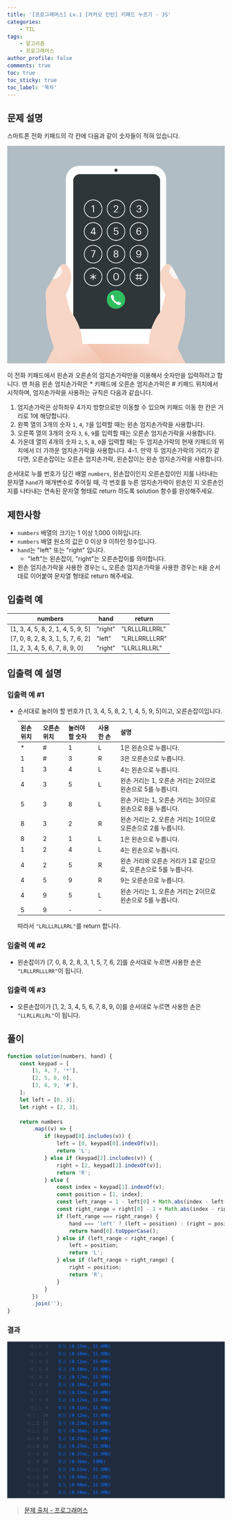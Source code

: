 ```yaml
---
title: '[프로그래머스] Lv.1 [카카오 인턴] 키패드 누르기 - JS'
categories:
    - TIL
tags:
    - 알고리즘
    - 프로그래머스
author_profile: false
comments: true
toc: true
toc_sticky: true
toc_label: '목차'
---
```


## 문제 설명

스마트폰 전화 키패드의 각 칸에 다음과 같이 숫자들이 적혀 있습니다.

![result](/assets/images/2023/09/17/algorithm-70-desc1.png)

이 전화 키패드에서 왼손과 오른손의 엄지손가락만을 이용해서 숫자만을 입력하려고 합니다.
맨 처음 왼손 엄지손가락은 \* 키패드에 오른손 엄지손가락은 # 키패드 위치에서 시작하며, 엄지손가락을 사용하는 규칙은 다음과 같습니다.

1. 엄지손가락은 상하좌우 4가지 방향으로만 이동할 수 있으며 키패드 이동 한 칸은 거리로 1에 해당합니다.
2. 왼쪽 열의 3개의 숫자 `1`, `4`, `7`을 입력할 때는 왼손 엄지손가락을 사용합니다.
3. 오른쪽 열의 3개의 숫자 `3`, `6`, `9`를 입력할 때는 오른손 엄지손가락을 사용합니다.
4. 가운데 열의 4개의 숫자 `2`, `5`, `8`, `0`을 입력할 때는 두 엄지손가락의 현재 키패드의 위치에서 더 가까운 엄지손가락을 사용합니다.
   4-1. 만약 두 엄지손가락의 거리가 같다면, 오른손잡이는 오른손 엄지손가락, 왼손잡이는 왼손 엄지손가락을 사용합니다.

순서대로 누를 번호가 담긴 배열 `numbers`, 왼손잡이인지 오른손잡이인 지를 나타내는 문자열 `hand`가 매개변수로 주어질 때, 각 번호를 누른 엄지손가락이 왼손인 지 오른손인 지를 나타내는 연속된 문자열 형태로 return 하도록 solution 함수를 완성해주세요.

## 제한사항

-   `numbers` 배열의 크기는 1 이상 1,000 이하입니다.
-   `numbers` 배열 원소의 값은 0 이상 9 이하인 정수입니다.
-   `hand`는 "left" 또는 "right" 입니다.
    -   "left"는 왼손잡이, "right"는 오른손잡이를 의미합니다.
-   왼손 엄지손가락을 사용한 경우는 `L`, 오른손 엄지손가락을 사용한 경우는 `R`을 순서대로 이어붙여 문자열 형태로 return 해주세요.

## 입출력 예

| numbers                           | hand    | return        |
| --------------------------------- | ------- | ------------- |
| [1, 3, 4, 5, 8, 2, 1, 4, 5, 9, 5] | "right" | "LRLLLRLLRRL" |
| [7, 0, 8, 2, 8, 3, 1, 5, 7, 6, 2] | "left"  | "LRLLRRLLLRR" |
| [1, 2, 3, 4, 5, 6, 7, 8, 9, 0]    | "right" | "LLRLLRLLRL"  |

## 입출력 예 설명

### 입출력 예 #1

-   순서대로 눌러야 할 번호가 [1, 3, 4, 5, 8, 2, 1, 4, 5, 9, 5]이고, 오른손잡이입니다.

    | 왼손 위치 | 오른손 위치 | 눌러야 할 숫자 | 사용한 손 | 설명                                                             |
    | --------- | ----------- | -------------- | --------- | ---------------------------------------------------------------- |
    | \*        | #           | 1              | L         | 1은 왼손으로 누릅니다.                                           |
    | 1         | #           | 3              | R         | 3은 오른손으로 누릅니다.                                         |
    | 1         | 3           | 4              | L         | 4는 왼손으로 누릅니다.                                           |
    | 4         | 3           | 5              | L         | 왼손 거리는 1, 오른손 거리는 2이므로 왼손으로 5를 누릅니다.      |
    | 5         | 3           | 8              | L         | 왼손 거리는 1, 오른손 거리는 3이므로 왼손으로 8을 누릅니다.      |
    | 8         | 3           | 2              | R         | 왼손 거리는 2, 오른손 거리는 1이므로 오른손으로 2를 누릅니다.    |
    | 8         | 2           | 1              | L         | 1은 왼손으로 누릅니다.                                           |
    | 1         | 2           | 4              | L         | 4는 왼손으로 누릅니다.                                           |
    | 4         | 2           | 5              | R         | 왼손 거리와 오른손 거리가 1로 같으므로, 오른손으로 5를 누릅니다. |
    | 4         | 5           | 9              | R         | 9는 오른손으로 누릅니다.                                         |
    | 4         | 9           | 5              | L         | 왼손 거리는 1, 오른손 거리는 2이므로 왼손으로 5를 누릅니다.      |
    | 5         | 9           | -              | -         |                                                                  |

    따라서 `"LRLLLRLLRRL"`를 return 합니다.

### 입출력 예 #2

-   왼손잡이가 [7, 0, 8, 2, 8, 3, 1, 5, 7, 6, 2]를 순서대로 누르면 사용한 손은 `"LRLLRRLLLRR"`이 됩니다.

### 입출력 예 #3

-   오른손잡이가 [1, 2, 3, 4, 5, 6, 7, 8, 9, 0]를 순서대로 누르면 사용한 손은 `"LLRLLRLLRL"`이 됩니다.

## 풀이

```javascript
function solution(numbers, hand) {
    const keypad = [
        [1, 4, 7, '*'],
        [2, 5, 8, 0],
        [3, 6, 9, '#'],
    ];
    let left = [0, 3];
    let right = [2, 3];

    return numbers
        .map((v) => {
            if (keypad[0].includes(v)) {
                left = [0, keypad[0].indexOf(v)];
                return 'L';
            } else if (keypad[2].includes(v)) {
                right = [2, keypad[2].indexOf(v)];
                return 'R';
            } else {
                const index = keypad[1].indexOf(v);
                const position = [1, index];
                const left_range = 1 - left[0] + Math.abs(index - left[1]);
                const right_range = right[0] - 1 + Math.abs(index - right[1]);
                if (left_range === right_range) {
                    hand === 'left' ? (left = position) : (right = position);
                    return hand[0].toUpperCase();
                } else if (left_range < right_range) {
                    left = position;
                    return 'L';
                } else if (left_range > right_range) {
                    right = position;
                    return 'R';
                }
            }
        })
        .join('');
}
```

### 결과

![result](/assets/images/2023/09/17/algorithm-70-result.png)

> [문제 출처 - 프로그래머스](https://school.programmers.co.kr/learn/courses/30/lessons/67256)
